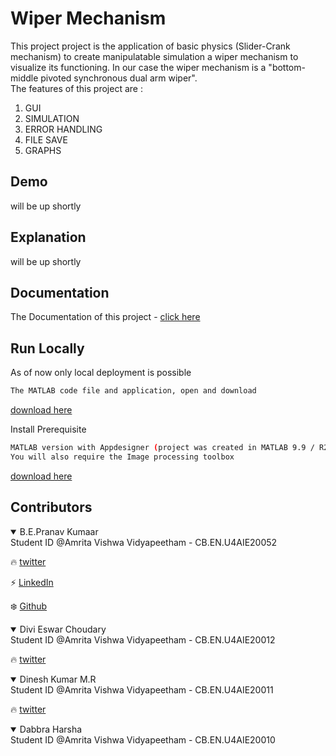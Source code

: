 
# Wiper Mechanism

This project project is the application of basic physics (Slider-Crank mechanism) 
to create manipulatable simulation a wiper mechanism to visualize 
its functioning. In our case the wiper mechanism 
is a "bottom-middle pivoted synchronous dual arm wiper".  
The features of this project are :
1. GUI
2. SIMULATION
3. ERROR HANDLING
4. FILE SAVE
5. GRAPHS

## Demo

will be up shortly

## Explanation

will be up shortly

## Documentation

The Documentation of this project - [click here](https://github.com/genpranav/Wiper-Mechanism/blob/main/Wiper_Mechanism.pdf)

  
## Run Locally

As of now only local deployment is possible

```bash
The MATLAB code file and application, open and download
```
[download here](https://github.com/genpranav/Wiper-Mechanism/blob/main/Wiper_Mechanism.mlapp)

Install Prerequisite

```bash
MATLAB version with Appdesigner (project was created in MATLAB 9.9 / R2020b)
You will also require the Image processing toolbox
```
[download here](https://in.mathworks.com/downloads/web_downloads/)

  
## Contributors

<details open>
<summary>B.E.Pranav Kumaar</summary>
Student ID @Amrita Vishwa Vidyapeetham - CB.EN.U4AIE20052

:fire: [twitter](https://twitter.com/bepranavkumaar1)

:zap: [LinkedIn](https://www.linkedin.com/in/pranav-kumaar/)

:snowflake: [Github](https://github.com/genpranav)

</details>

<details open>
<summary>Divi Eswar Choudary</summary>
Student ID @Amrita Vishwa Vidyapeetham - CB.EN.U4AIE20012

:fire: [twitter](https://twitter.com/eswar_divi)

</details>

<details open>
<summary>Dinesh Kumar M.R</summary>
Student ID @Amrita Vishwa Vidyapeetham - CB.EN.U4AIE20011

:fire: [twitter](https://twitter.com/dinesh_cr_07)

</details>

<details open>
<summary>Dabbra Harsha</summary>
Student ID @Amrita Vishwa Vidyapeetham - CB.EN.U4AIE20010

</details>



  
